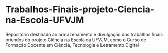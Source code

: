 # Trabalhos-Finais-projeto-Ciencia-na-Escola-UFVJM
Repositório destinado ao armazenamento e divulgação dos trabalhos finais oriundos do projeto Ciência na Escola da UFVJM, como o  Curso de Formação Docente em Ciência, Tecnologia e Letramento Digital

